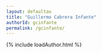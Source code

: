 ```yaml
---
layout: defaultau
title: "Guillermo Cabrera Infante"
authorId: gcinfante
permalink: /gcinfante/
---
```

{% include loadAuthor.html %}
<script>
    $(document).ready(function(){
        showAuthorBio('{{ page.authorId }}');
   });
</script>
